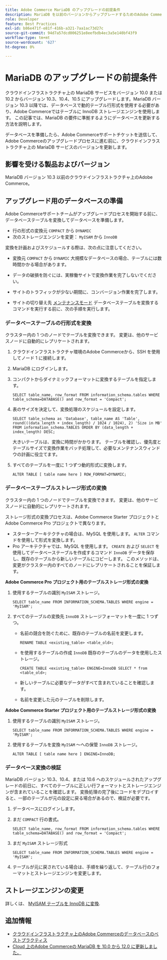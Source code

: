 ```yaml
---
title: Adobe Commerce MariaDB のアップグレードの前提条件
description: MariaDB を以前のバージョンからアップグレードするためのAdobe Commerceデータベースの準備方法を説明します。
role: Developer
feature: Best Practices
exl-id: b86e471f-e81f-416b-a321-7aa1ac73d27c
source-git-commit: 94d7a57dcd006251e8eefbdb4ec3a5e140bf43f9
workflow-type: tm+mt
source-wordcount: '627'
ht-degree: 0%

---
```


# MariaDB のアップグレードの前提条件

クラウドインフラストラクチャ上の MariaDB サービスをバージョン 10.0 または 10.2 からバージョン 10.3、10.4、10.5 にアップグレードします。MariaDB バージョン 10.3 以降では、データベースで動的テーブル行形式を使用する必要があり、Adobe Commerceではテーブルに InnoDB ストレージエンジンを使用します。 この記事では、MariaDB の要件に準拠するようにデータベースを更新する方法を説明します。

データベースを準備したら、Adobe Commerceサポートチケットを送信して、Adobe Commerceのアップグレードプロセスに進む前に、クラウドインフラストラクチャ上の MariaDB サービスのバージョンを更新します。

## 影響を受ける製品およびバージョン

MariaDB バージョン 10.3 以前のクラウドインフラストラクチャ上のAdobe Commerce。

## アップグレード用のデータベースの準備

Adobe Commerceサポートチームがアップグレードプロセスを開始する前に、データベーステーブルを変換してデータベースを準備します。

- 行の形式の変換元 `COMPACT` から `DYNAMIC`
- 次のストレージエンジンを変更： `MyISAM` から `InnoDB`

変換を計画およびスケジュールする際は、次の点に注意してください。

- 変換元 `COMPACT` から `DYNAMIC` 大規模なデータベースの場合、テーブルには数時間かかる場合があります。

- データの破損を防ぐには、実稼働サイトで変換作業を完了しないでください。

- サイトのトラフィックが少ない期間に、コンバージョン作業を完了します。

- サイトの切り替え先 [メンテナンスモード](../../../installation/tutorials/maintenance-mode.md) データベーステーブルを変換するコマンドを実行する前に、次の手順を実行します。

### データベーステーブルの行形式を変換

クラスター内の 1 つのノードでテーブルを変換できます。 変更は、他のサービスノードに自動的にレプリケートされます。

1. クラウドインフラストラクチャ環境のAdobe Commerceから、SSH を使用してノード 1 に接続します。

1. MariaDB にログインします。

1. コンパクトからダイナミックフォーマットに変換するテーブルを指定します。

   ```mysql
   SELECT table_name, row_format FROM information_schema.tables WHERE table_schema=DATABASE() and row_format = 'Compact';
   ```

1. 表のサイズを決定して、変換処理のスケジュールを設定します。

   ```mysql
   SELECT table_schema as 'Database', table_name AS 'Table', round(((data_length + index_length) / 1024 / 1024), 2) 'Size in MB' FROM information_schema.TABLES ORDER BY (data_length + index_length) DESC;
   ```

   大きいテーブルは、変換に時間がかかります。 テーブルを確認し、優先度とテーブルサイズで変換作業をバッチ処理して、必要なメンテナンスウィンドウの計画に役立てます。

1. すべてのテーブルを一度に 1 つずつ動的形式に変換します。

   ```mysql
   ALTER TABLE [ table name here ] ROW_FORMAT=DYNAMIC;
   ```

### データベーステーブルストレージ形式の変換

クラスター内の 1 つのノードでテーブルを変換できます。 変更は、他のサービスノードに自動的にレプリケートされます。

ストレージ形式の変換プロセスは、Adobe Commerce Starter プロジェクトとAdobe Commerce Pro プロジェクトで異なります。

- スターターアーキテクチャの場合は、MySQL を使用します。 `ALTER` コマンドを使用して形式を変換します。
- Pro アーキテクチャでは、MySQL を使用します。 `CREATE` および `SELECT` を使用してデータベーステーブルを作成するコマンド `InnoDB` データを保存し、既存のテーブルから新しいテーブルにコピーします。 このメソッドは、変更がクラスター内のすべてのノードにレプリケートされることを保証します。

**Adobe Commerce Pro プロジェクト用のテーブルストレージ形式の変換**

1. 使用するテーブルの識別 `MyISAM` ストレージ。

   ```mysql
   SELECT table_name FROM INFORMATION_SCHEMA.TABLES WHERE engine = 'MyISAM';
   ```

1. すべてのテーブルの変換先 `InnoDB` ストレージフォーマットを一度に 1 つずつ。

   - 名前の競合を防ぐために、既存のテーブルの名前を変更します。

     ```mysql
     RENAME TABLE <existing_table> <table_old>;
     ```

   - を使用するテーブルの作成 `InnoDB` 既存のテーブルのデータを使用したストレージ。

     ```mysql
     CREATE TABLE <existing_table> ENGINE=InnoDB SELECT * from <table_old>;
     ```

   - 新しいテーブルに必要なデータがすべて含まれていることを確認します。

   - 名前を変更した元のテーブルを削除します。


**Adobe Commerce Starter プロジェクト用のテーブルストレージ形式の変換**

1. 使用するテーブルの識別 `MyISAM` ストレージ。

   ```mysql
   SELECT table_name FROM INFORMATION_SCHEMA.TABLES WHERE engine = 'MyISAM';
   ```

1. 使用するテーブルを変換 `MyISAM` ～への保管 `InnoDB` ストレージ。

   ```mysql
   ALTER TABLE [ table name here ] ENGINE=InnoDB;
   ```

### データベース変換の検証

MariaDB バージョン 10.3、10.4、または 10.6 へのスケジュールされたアップグレードの前日に、すべてのテーブルに正しい行フォーマットとストレージエンジンが含まれていることを確認します。 変換処理の完了後にコードをデプロイすると、一部のテーブルが元の設定に戻る場合があるので、検証が必要です。

1. データベースにログインします。

1. まだ `COMPACT` 行の書式。

   ```mysql
   SELECT table_name, row_format FROM information_schema.tables WHERE table_schema=DATABASE() and row_format = 'Compact';
   ```

1. まだ `MyISAM` ストレージ形式

   ```mysql
   SELECT table_name FROM INFORMATION_SCHEMA.TABLES WHERE engine = 'MyISAM';
   ```

1. テーブルが元に戻されている場合は、手順を繰り返して、テーブル行のフォーマットとストレージエンジンを変更します。

## ストレージエンジンの変更

詳しくは、 [MyISAM テーブルを InnoDB に変換](../planning/database-on-cloud.md).

## 追加情報

- [クラウドインフラストラクチャ上のAdobe Commerceのデータベースのベストプラクティス](../planning/database-on-cloud.md)
- [Cloud 上のAdobe Commerceの MariaDB を 10.0 から 12.0 に更新しました。](https://experienceleague.adobe.com/docs/commerce-knowledge-base/kb/how-to/upgrade-mariadb-10.0-to-10.2-for-magento-commerce-cloud.html)
